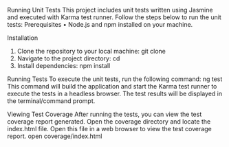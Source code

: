 
Running Unit Tests
This project includes unit tests written using Jasmine and executed with Karma test runner. Follow the steps below to run the unit tests:
Prerequisites
•	Node.js and npm installed on your machine.

Installation
1.	Clone the repository to your local machine:
git clone <repository-url> 
2.	Navigate to the project directory:
cd <project-directory> 
3.	Install dependencies:
npm install

Running Tests
To execute the unit tests, run the following command:
ng test 
This command will build the application and start the Karma test runner to execute the tests in a headless browser. The test results will be displayed in the terminal/command prompt.

Viewing Test Coverage
After running the tests, you can view the test coverage report generated. Open the coverage directory and locate the index.html file. Open this file in a web browser to view the test coverage report.
open coverage/index.html 



